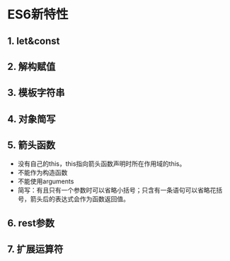 # ES6新特性

## 1. let&const

## 2. 解构赋值

## 3. 模板字符串

## 4. 对象简写

## 5. 箭头函数

- 没有自己的this，this指向箭头函数声明时所在作用域的this。
- 不能作为构造函数
- 不能使用arguments
- 简写：有且只有一个参数时可以省略小括号；只含有一条语句可以省略花括号，箭头后的表达式会作为函数返回值。

## 6. rest参数

## 7. 扩展运算符